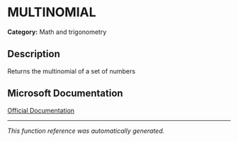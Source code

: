 # MULTINOMIAL

**Category:** Math and trigonometry

## Description
Returns the multinomial of a set of numbers

## Microsoft Documentation
[Official Documentation](https://support.microsoft.com//en-us/office/multinomial-function-6fa6373c-6533-41a2-a45e-a56db1db1bf6)

---
*This function reference was automatically generated.*
